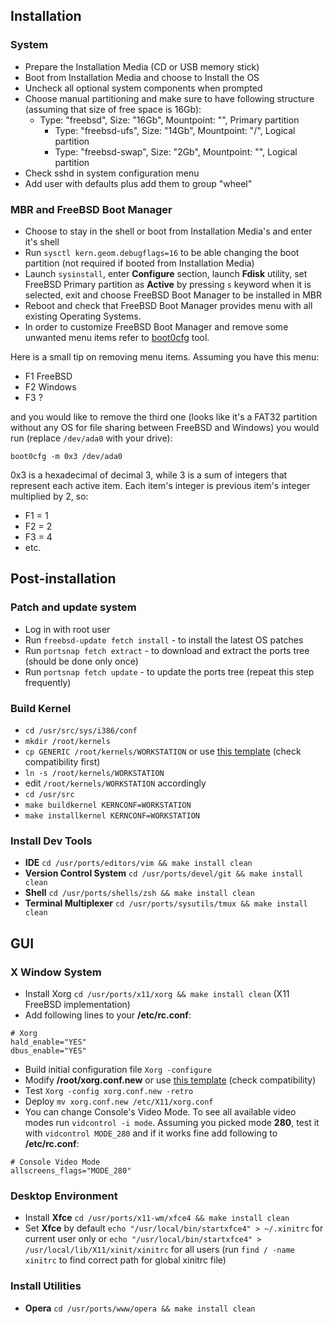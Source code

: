 ## Installation


### System

- Prepare the Installation Media (CD or USB memory stick)
- Boot from Installation Media and choose to Install the OS
- Uncheck all optional system components when prompted
- Choose manual partitioning and make sure to have following structure (assuming that size of free space is 16Gb):
    - Type: "freebsd", Size: "16Gb", Mountpoint: "", Primary partition
        - Type: "freebsd-ufs", Size: "14Gb", Mountpoint: "/", Logical partition
        - Type: "freebsd-swap", Size: "2Gb", Mountpoint: "", Logical partition
- Check sshd in system configuration menu
- Add user with defaults plus add them to group "wheel"


### MBR and FreeBSD Boot Manager

- Choose to stay in the shell or boot from Installation Media's and enter it's shell
- Run `sysctl kern.geom.debugflags=16` to be able changing the boot partition (not required if booted from Installation Media)
- Launch `sysinstall`, enter **Configure** section, launch **Fdisk** utility, set FreeBSD Primary partition as **Active** by pressing `s` keyword when it is selected, exit and choose FreeBSD Boot Manager to be installed in MBR
- Reboot and check that FreeBSD Boot Manager provides menu with all existing Operating Systems.
- In order to customize FreeBSD Boot Manager and remove some unwanted menu items refer to [boot0cfg](http://www.freebsd.org/cgi/man.cgi?query=boot0cfg) tool.

Here is a small tip on removing menu items. Assuming you have this menu:

  - F1 FreeBSD
  - F2 Windows
  - F3 ?

and you would like to remove the third one (looks like it's a FAT32 partition without any OS for file sharing between FreeBSD and Windows) you would run (replace `/dev/ada0` with your drive):

```
boot0cfg -m 0x3 /dev/ada0
```

0x3 is a hexadecimal of decimal 3, while 3 is a sum of integers that represent each active item. Each item's integer is previous item's integer multiplied by 2, so:

  - F1 = 1
  - F2 = 2
  - F3 = 4
  - etc.



## Post-installation


### Patch and update system

- Log in with root user
- Run `freebsd-update fetch install` - to install the latest OS patches
- Run `portsnap fetch extract` - to download and extract the ports tree (should be done only once)
- Run `portsnap fetch update` - to update the ports tree (repeat this step frequently)


### Build Kernel

- `cd /usr/src/sys/i386/conf`
- `mkdir /root/kernels`
- `cp GENERIC /root/kernels/WORKSTATION` or use [this template](https://gist.github.com/4032674) (check compatibility first)
- `ln -s /root/kernels/WORKSTATION`
- edit `/root/kernels/WORKSTATION` accordingly
- `cd /usr/src`
- `make buildkernel KERNCONF=WORKSTATION`
- `make installkernel KERNCONF=WORKSTATION`


### Install Dev Tools

- **IDE** `cd /usr/ports/editors/vim && make install clean`
- **Version Control System** `cd /usr/ports/devel/git && make install clean`
- **Shell** `cd /usr/ports/shells/zsh && make install clean`
- **Terminal Multiplexer** `cd /usr/ports/sysutils/tmux && make install clean`


## GUI


### X Window System

- Install Xorg `cd /usr/ports/x11/xorg && make install clean` (X11 FreeBSD implementation)
- Add following lines to your **/etc/rc.conf**:
```
# Xorg
hald_enable="YES"
dbus_enable="YES"
```
- Build initial configuration file `Xorg -configure`
- Modify **/root/xorg.conf.new** or use [this template](https://gist.github.com/4039008) (check compatibility)
- Test `Xorg -config xorg.conf.new -retro`
- Deploy `mv xorg.conf.new /etc/X11/xorg.conf`
- You can change Console's Video Mode. To see all available video modes run `vidcontrol -i mode`. Assuming you picked mode **280**, test it with `vidcontrol MODE_280` and if it works fine add following to **/etc/rc.conf**:
```
# Console Video Mode
allscreens_flags="MODE_280"
```


### Desktop Environment

- Install **Xfce** `cd /usr/ports/x11-wm/xfce4 && make install clean`
- Set **Xfce** by default `echo "/usr/local/bin/startxfce4" > ~/.xinitrc` for current user only or `echo "/usr/local/bin/startxfce4" > /usr/local/lib/X11/xinit/xinitrc` for all users (run `find / -name xinitrc` to find correct path for global xinitrc file)



### Install Utilities

- **Opera** `cd /usr/ports/www/opera && make install clean`